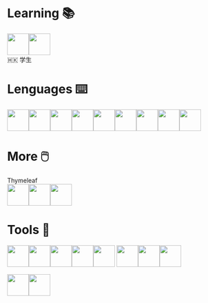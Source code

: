 # Learning 📚
<img src="https://cdn.jsdelivr.net/gh/devicons/devicon@latest/icons/java/java-original.svg" width=50  height=50/><img src="https://cdn.jsdelivr.net/gh/devicons/devicon@latest/icons/react/react-original.svg" width=50 height=50/>
<br>🇭🇰 学生

# Lenguages ⌨️
<img src="https://cdn.jsdelivr.net/gh/devicons/devicon@latest/icons/python/python-original.svg" width=50  height=50/><img src="https://cdn.jsdelivr.net/gh/devicons/devicon@latest/icons/visualbasic/visualbasic-original.svg" width=50  height=50/><img src="https://cdn.jsdelivr.net/gh/devicons/devicon@latest/icons/javascript/javascript-original.svg" width=50  height=50/><img src="https://cdn.jsdelivr.net/gh/devicons/devicon@latest/icons/bootstrap/bootstrap-original.svg" width=50  height=50/><img src="https://cdn.jsdelivr.net/gh/devicons/devicon@latest/icons/css3/css3-original.svg" width=50  height=50/><img src="https://cdn.jsdelivr.net/gh/devicons/devicon@latest/icons/html5/html5-original.svg" width=50  height=50/><img src="https://cdn.jsdelivr.net/gh/devicons/devicon@latest/icons/json/json-original.svg" width=50  height=50/><img src="https://cdn.jsdelivr.net/gh/devicons/devicon@latest/icons/mysql/mysql-original-wordmark.svg" width=50  height=50/><img src="https://cdn.jsdelivr.net/gh/devicons/devicon@latest/icons/azuresqldatabase/azuresqldatabase-original.svg" width=50  height=50/>

# More 🖱️
Thymeleaf<br>
<img src="https://cdn.jsdelivr.net/gh/devicons/devicon@latest/icons/googlecloud/googlecloud-original.svg" width=50  height=50/><img src="https://cdn.jsdelivr.net/gh/devicons/devicon@latest/icons/vercel/vercel-original.svg" width=50  height=50/><img src="https://cdn.jsdelivr.net/gh/devicons/devicon@latest/icons/wordpress/wordpress-plain.svg" width=50  height=50/>

# Tools 🔨
<img src="https://cdn.jsdelivr.net/gh/devicons/devicon@latest/icons/vscode/vscode-original.svg" width=50  height=50/><img src="https://cdn.jsdelivr.net/gh/devicons/devicon@latest/icons/intellij/intellij-original.svg" width=50  height=50/><img src="https://cdn.jsdelivr.net/gh/devicons/devicon@latest/icons/eclipse/eclipse-original.svg" width=50  height=50/><img src="https://cdn.jsdelivr.net/gh/devicons/devicon@latest/icons/github/github-original.svg" width=50  height=50/><img src="https://cdn.jsdelivr.net/gh/devicons/devicon@latest/icons/powershell/powershell-original.svg" width=50  height=50/> <img src="https://cdn.jsdelivr.net/gh/devicons/devicon@latest/icons/windows11/windows11-original.svg" width=50  height=50/><img src="https://cdn.jsdelivr.net/gh/devicons/devicon@latest/icons/apple/apple-original.svg" width=50  height=50/><img src="https://cdn.jsdelivr.net/gh/devicons/devicon@latest/icons/archlinux/archlinux-original.svg" width=50  height=50/> <p> </p> <img src="https://cdn.jsdelivr.net/gh/devicons/devicon@latest/icons/photoshop/photoshop-original.svg" width=50  height=50/><img src="https://cdn.jsdelivr.net/gh/devicons/devicon@latest/icons/premierepro/premierepro-plain.svg" width=50  height=50/>
